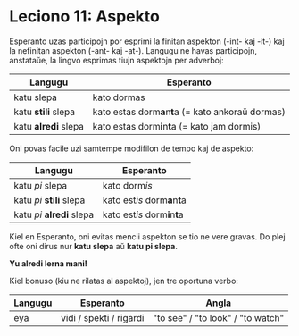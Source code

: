 # Leciono 11: Aspekto

Esperanto uzas participojn por esprimi la finitan aspekton (-int- kaj -it-) kaj
la nefinitan aspekton (-ant- kaj -at-). Langugu ne havas participojn, anstataŭe,
la lingvo esprimas tiujn aspektojn per adverboj:

| Langugu               | Esperanto                                           |
|-----------------------|-----------------------------------------------------|
| katu slepa            | kato dormas                                         |
| katu **stili** slepa  | kato estas dorm**a**n**t**a (= kato ankoraŭ dormas) |
| katu **alredi** slepa | kato estas dorm**i**n**t**a (= kato jam dormis)     |

Oni povas facile uzi samtempe modifilon de tempo kaj de aspekto:

| Langugu                    | Esperanto                     |
|----------------------------|-------------------------------|
| katu *pi* slepa            | kato dorm*is*                 |
| katu *pi* **stili** slepa  | kato est*is* dorm**a**n**t**a |
| katu *pi* **alredi** slepa | kato est*is* dorm**i**n**t**a |

Kiel en Esperanto, oni evitas mencii aspekton se tio ne vere gravas. Do plej
ofte oni dirus nur **katu slepa** aŭ **katu pi slepa**.

**Yu alredi lerna mani!**

Kiel bonuso (kiu ne rilatas al aspektoj), jen tre oportuna verbo:

| Langugu | Esperanto               | Angla                             |
|---------|-------------------------|-----------------------------------|
| eya     | vidi / spekti / rigardi | "to see" / "to look" / "to watch" |

